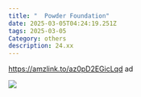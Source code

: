 ```yaml
---
title: "  Powder Foundation"
date: 2025-03-05T04:24:19.251Z
tags: 2025-03-05
Category: others
description: 24.xx
---
```

https://amzlink.to/az0pD2EGicLqd  ad <!--StartFragment-->

![](https://m.media-amazon.com/images/I/81TURFGpH2L._SL1500_.jpg)

<!--EndFragment-->